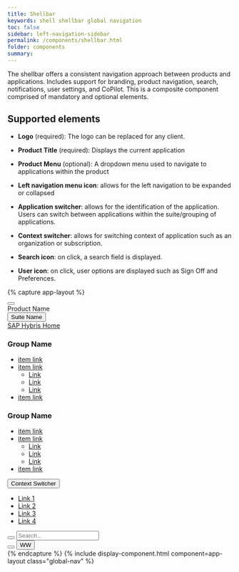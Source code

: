 ```yaml
---
title: Shellbar
keywords: shell shellbar global navigation
toc: false
sidebar: left-navigation-sidebar
permalink: /components/shellbar.html
folder: components
summary:
---
```


The shellbar offers a consistent navigation approach between products and applications. Includes support for branding, product navigation, search, notifications, user settings, and CoPilot. This is a composite component comprised of mandatory and optional elements.

## Supported elements

* **Logo** (required):  The logo can be replaced for any client.
* **Product Title** (required):  Displays the current application
* **Product Menu** (optional): A dropdown menu used to navigate to applications within the product


* **Left navigation menu icon**: allows for the left navigation to be expanded or collapsed
* **Application switcher**: allows for the identification of the application. Users can switch between applications within the suite/grouping of applications.
* **Context switcher**: allows for switching context of application such as an organization or subscription.
* **Search icon**: on click, a search field is displayed.
* **User icon**: on click, user options are displayed such as Sign Off and Preferences.

{% capture app-layout %}
<nav class="fd-global-nav">
   <div class="fd-global-nav__group fd-global-nav__group--left">
      <div class="fd-global-nav__side-menu">
         <button class=" fd-button--secondary fd-button--l sap-icon--menu2 fd-global-nav__btn" aria-label="BUTTON_LABEL"></button>
      </div>
      <div class="fd-global-nav__logo fd-has-margin-left-none"></div>
      <div class="fd-global-nav__product-name">
         Product Name
      </div>
   </div>
   <div class="fd-global-nav__group fd-global-nav__launchpad">
      <button class=" fd-button--secondary fd-button--l" aria-haspopup="true" aria-controls="launchpad">Suite Name</button>
      <nav class="fd-mega-menu" aria-hidden="true" id="launchpad">
         <div class="fd-mega-menu__header">
            <a href="#" class="fd-mega-menu__header-link sap-icon--home">SAP Hybris Home</a>
         </div>
         <div class="fd-mega-menu__group">
            <h1 class="fd-mega-menu__title">Group Name</h1>
            <ul class="fd-mega-menu__list">
               <li class="fd-mega-menu__item"><a class="fd-mega-menu__link" href="#">
                  item link
                  </a>
               </li>
               <li class="fd-mega-menu__item">
                  <a class="fd-mega-menu__link has-child" href="#" aria-controls="odYv1850" aria-haspopup="true">
                  item link
                  </a>
                  <ul class="fd-mega-menu__sublist" id="odYv1850" aria-hidden="true">
                     <li class="fd-mega-menu__subitem">
                        <a class="fd-mega-menu__sublink" href="#">
                        Link
                        </a>
                     </li>
                     <li class="fd-mega-menu__subitem">
                        <a class="fd-mega-menu__sublink" href="#">
                        Link
                        </a>
                     </li>
                     <li class="fd-mega-menu__subitem">
                        <a class="fd-mega-menu__sublink" href="#">
                        Link
                        </a>
                     </li>
                  </ul>
               </li>
               <li class="fd-mega-menu__item"><a class="fd-mega-menu__link" href="#">
                  item link
                  </a>
               </li>
            </ul>
         </div>
         <div class="fd-mega-menu__group">
            <h1 class="fd-mega-menu__title">Group Name</h1>
            <ul class="fd-mega-menu__list">
               <li class="fd-mega-menu__item"><a class="fd-mega-menu__link" href="#">
                  item link
                  </a>
               </li>
               <li class="fd-mega-menu__item">
                  <a class="fd-mega-menu__link has-child" href="#" aria-controls="WnLXh310" aria-haspopup="true">
                  item link
                  </a>
                  <ul class="fd-mega-menu__sublist" id="WnLXh310" aria-hidden="true">
                     <li class="fd-mega-menu__subitem">
                        <a class="fd-mega-menu__sublink" href="#">
                        Link
                        </a>
                     </li>
                     <li class="fd-mega-menu__subitem">
                        <a class="fd-mega-menu__sublink" href="#">
                        Link
                        </a>
                     </li>
                     <li class="fd-mega-menu__subitem">
                        <a class="fd-mega-menu__sublink" href="#">
                        Link
                        </a>
                     </li>
                  </ul>
               </li>
               <li class="fd-mega-menu__item"><a class="fd-mega-menu__link" href="#">
                  item link
                  </a>
               </li>
            </ul>
         </div>
      </nav>
   </div>
   <div class="fd-global-nav__group fd-global-nav__group--right">
      <div class="fd-global-nav__context-menu">
         <div class="fd-popover">
            <div class="fd-popover__control"><button class="fd-button--secondary" aria-label="Image label" aria-controls="3A2YE389" aria-expanded="false" aria-haspopup="true" >Context Switcher</button></div>
            <div class="fd-popover__body"  aria-hidden="true" id="3A2YE389">
               <nav class="fd-menu">
                  <ul class="fd-menu__list">
                     <li><a href="#" class="fd-menu__item">Link 1</a>
                     </li>
                     <li><a href="#" class="fd-menu__item">Link 2</a>
                     </li>
                     <li><a href="#" class="fd-menu__item">Link 3</a>
                     </li>
                     <li><a href="#" class="fd-menu__item">Link 4</a>
                     </li>
                  </ul>
               </nav>
            </div>
         </div>
      </div>
      <div class="fd-global-nav__actions">
         <div class="fd-global-nav__search">
            <button class=" fd-button--secondary fd-button--m sap-icon--search fd-global-nav__btn" aria-label="BUTTON_LABEL" aria-controls="RUmA0636" aria-haspopup="true" aria-expanded="false"></button>
            <input type="text" class="fd-form__control" id="RUmA0636" aria-hidden="true" placeholder="Search... ">
         </div>
         <button class=" fd-button--secondary fd-button--m sap-icon--action-settings fd-global-nav__btn" aria-label="BUTTON_LABEL"></button>
         <button class=" fd-button--secondary fd-button--m fd-global-nav__btn" aria-label="BUTTON_LABEL"><span class=" fd-identifier--s fd-identifier--circle">WW</span></button>
      </div>
   </div>
</nav>
{% endcapture %}
{% include display-component.html component=app-layout class="global-nav" %}
